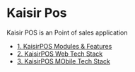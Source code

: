 # Kaisir Pos
Kaisir POS is an Point of sales application

- [1. KaisirPOS Modules & Features](https://github.com/kaisirpos/.github/blob/main/profile/page/kasiripos-modules-features.md)
- [2. KaisirPOS Web Tech Stack](https://github.com/kaisirpos/.github/blob/main/profile/page/kaisirpos-web-tech-stack.md)
- [3. KaisirPOS MObile Tech Stack](https://github.com/kaisirpos/.github/blob/main/profile/page/kaisirpos-mobile-tech-stack.md)
